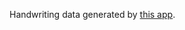 Handwriting data generated by [this app](https://github.com/ichisadashioko/kanji-recognition-android).

